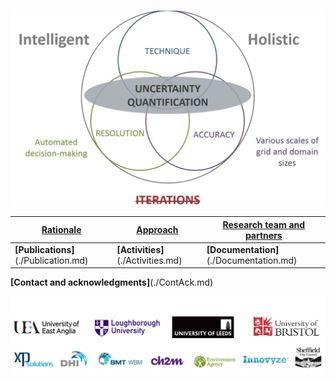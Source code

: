 ![Image](Fig_1G.jpg)



 
[Rationale](./Rational.md) |  [Approach](./Approach.md) | [Research team and partners](./TeamPartners.md)
------------ | ------------- | -------------
**[Publications]**(./Publication.md) | **[Activities]**(./Activities.md) | **[Documentation]**(./Documentation.md)


**[Contact and acknowledgments]**(./ContAck.md)


![Image](Fig_4G.jpg)
